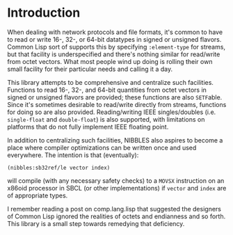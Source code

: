 # Introduction #

When dealing with network protocols and file formats, it's common to
have to read or write 16-, 32-, or 64-bit datatypes in signed or
unsigned flavors.  Common Lisp sort of supports this by specifying
`:element-type` for streams, but that facility is underspecified and
there's nothing similar for read/write from octet vectors.  What most
people wind up doing is rolling their own small facility for their
particular needs and calling it a day.

This library attempts to be comprehensive and centralize such
facilities.  Functions to read 16-, 32-, and 64-bit quantities from
octet vectors in signed or unsigned flavors are provided; these
functions are also `SETF`able.  Since it's sometimes desirable to
read/write directly from streams, functions for doing so are also
provided.  Reading/writing IEEE singles/doubles (i.e. `single-float`
and `double-float`) is also supported, with limitations on platforms
that do not fully implement IEEE floating point.

In addition to centralizing such facilities, NIBBLES also aspires to
become a place where compiler optimizations can be written once and used
everywhere.  The intention is that (eventually):

``` common-lisp
(nibbles:sb32ref/le vector index)
```

will compile (with any necessary safety checks) to a `MOVSX`
instruction on an x86oid processor in SBCL (or other implementations)
if `vector` and `index` are of appropriate types.

I remember reading a post on comp.lang.lisp that suggested the designers
of Common Lisp ignored the realities of octets and endianness and so
forth.  This library is a small step towards remedying that deficiency.
